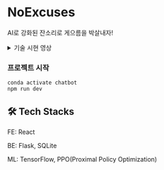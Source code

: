 # NoExcuses

AI로 강화된 잔소리로 게으름을 박살내자!

<details>
<summary> 기술 시현 영상 </summary>
<div markdown="1">    
  
https://github.com/user-attachments/assets/fc7def39-daaf-400c-a3c9-dfe00cb73d94
  
</div>
</details>

### 프로젝트 시작
```
conda activate chatbot
npm run dev
```

## 🛠️ Tech Stacks
FE: React

BE: Flask, SQLite

ML: TensorFlow, PPO(Proximal Policy Optimization)
